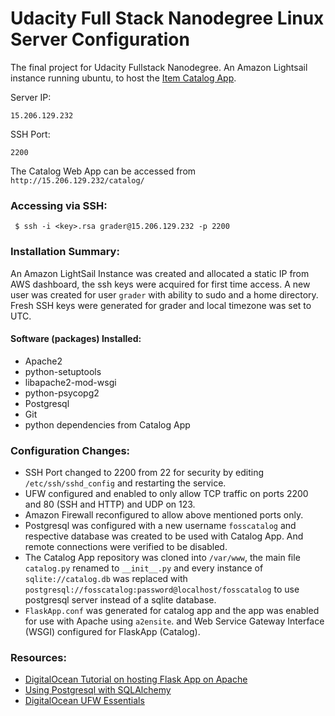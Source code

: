 # Udacity Full Stack Nanodegree Linux Server Configuration

The final project for Udacity Fullstack Nanodegree. An Amazon Lightsail instance running ubuntu, to host the [Item Catalog App](https://github.com/vRezn0v/foss-catalog).

Server IP:
```
15.206.129.232
```
SSH Port:
```
2200
```
The Catalog Web App can be accessed from ```http://15.206.129.232/catalog/```

### Accessing via SSH:
``` $ ssh -i <key>.rsa grader@15.206.129.232 -p 2200```

### Installation Summary:
An Amazon LightSail Instance was created and allocated a static IP from AWS dashboard, the ssh keys were acquired for first time access. A new user was created for user ```grader``` with ability to sudo and a home directory. Fresh SSH keys were generated for grader and local timezone was set to UTC.
#### Software (packages) Installed:
- Apache2
- python-setuptools
- libapache2-mod-wsgi
- python-psycopg2
- Postgresql
- Git
- python dependencies from Catalog App
### Configuration Changes:
- SSH Port changed to 2200 from 22 for security by editing ```/etc/ssh/sshd_config``` and restarting the service.
- UFW configured and enabled to only allow TCP traffic on ports 2200 and 80 (SSH and HTTP) and UDP on 123.
- Amazon Firewall reconfigured to allow above mentioned ports only.
- Postgresql was configured with a new username ```fosscatalog``` and respective database was created to be used with Catalog App. And remote connections were verified to be disabled.
- The Catalog App repository was cloned into ```/var/www```, the main file ```catalog.py``` renamed to ```__init__.py``` and every instance of ```sqlite://catalog.db``` was replaced with ```postgresql://fosscatalog:password@localhost/fosscatalog``` to use postgresql server instead of a sqlite database.
- ```FlaskApp.conf``` was generated for catalog app and the app was enabled for use with Apache using ```a2ensite```. and Web Service Gateway Interface (WSGI) configured  for FlaskApp (Catalog).

### Resources:
- [DigitalOcean Tutorial on hosting Flask App on Apache](https://www.digitalocean.com/community/tutorials/how-to-deploy-a-flask-application-on-an-ubuntu-vps)
- [Using Postgresql with SQLAlchemy](https://www.compose.com/articles/using-postgresql-through-sqlalchemy/)
- [DigitalOcean UFW Essentials](https://www.digitalocean.com/community/tutorials/ufw-essentials-common-firewall-rules-and-commands)
